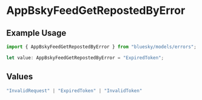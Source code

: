 # AppBskyFeedGetRepostedByError

## Example Usage

```typescript
import { AppBskyFeedGetRepostedByError } from "bluesky/models/errors";

let value: AppBskyFeedGetRepostedByError = "ExpiredToken";
```

## Values

```typescript
"InvalidRequest" | "ExpiredToken" | "InvalidToken"
```